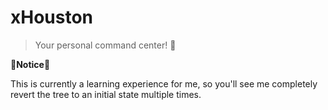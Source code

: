 # xHouston

> Your personal command center! 🚀

🚨**Notice**🚨

This is currently a learning experience for me, so you'll see me completely revert the tree to an initial state multiple times.